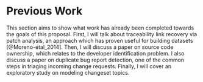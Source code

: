 # Previous Work

This section aims to show what work has already been completed towards the
goals of this proposal. First, I will talk about traceability link recovery via
patch analysis, an approach which has proven useful for building datasets
[@Moreno-etal_2014]. Then, I will discuss a paper on source code ownership,
which relates to the developer identification problem. I also discuss a paper
on duplicate bug report detection, one of the common steps in triaging incoming
change requests. Finally, I will cover an exploratory study on modeling
changeset topics.


